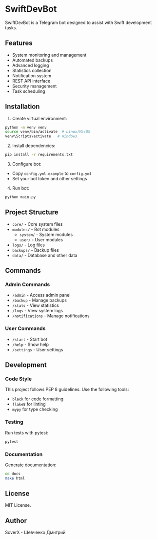 # SwiftDevBot

SwiftDevBot is a Telegram bot designed to assist with Swift development tasks.

## Features

- System monitoring and management
- Automated backups
- Advanced logging
- Statistics collection
- Notification system
- REST API interface
- Security management
- Task scheduling

## Installation

1. Create virtual environment:
```bash
python -m venv venv
source venv/bin/activate  # Linux/MacOS
venv\Scripts\activate   # Windows
```

2. Install dependencies:
```bash
pip install -r requirements.txt
```

3. Configure bot:
- Copy `config.yml.example` to `config.yml`
- Set your bot token and other settings

4. Run bot:
```bash
python main.py
```

## Project Structure

- `core/` - Core system files
- `modules/` - Bot modules
  - `system/` - System modules
  - `user/` - User modules
- `logs/` - Log files
- `backups/` - Backup files
- `data/` - Database and other data

## Commands

### Admin Commands
- `/admin` - Access admin panel
- `/backup` - Manage backups
- `/stats` - View statistics
- `/logs` - View system logs
- `/notifications` - Manage notifications

### User Commands
- `/start` - Start bot
- `/help` - Show help
- `/settings` - User settings

## Development

### Code Style
This project follows PEP 8 guidelines. Use the following tools:
- `black` for code formatting
- `flake8` for linting
- `mypy` for type checking

### Testing
Run tests with pytest:
```bash
pytest
```

### Documentation
Generate documentation:
```bash
cd docs
make html
```

## License

MIT License.

## Author

SoverX - Шевченко Дмитрий
